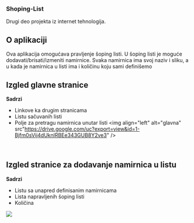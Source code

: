 ### Shoping-List
Drugi deo projekta iz internet tehnologija.

## O aplikaciji
Ova aplikacija omogućava pravljenje šoping listi. U šoping listi je moguće dodavati/brisati/izmeniti namirnice.
Svaka namirnica ima svoj naziv i sliku, a u kada je namirnica u listi ima i količinu koju sami definišemo

## Izgled glavne stranice

**Sadrzi**
- Linkove ka drugim stranicama
- Listu sačuvanih listi
- Polje za pretragu namirnica unutar listi
<img align="left" alt="glavna" src"https://drive.google.com/uc?export=view&id=1-Bjfm0sVij4dUknlRBEe343GUB8Y2ve3" />
<br />

## Izgled stranice za dodavanje namirnica u listu

**Sadrzi**
- Listu sa unapred definisanim namirnicama
- Lista napravljenih šoping listi
- Količina
<img src="https://drive.google.com/uc?export=view&id=1-Mg4wNqTVUS36NiomTo_-tlPFX9gKWOW" />
